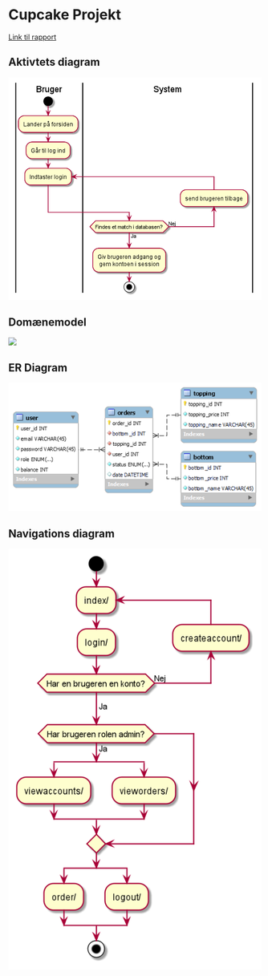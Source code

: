 # Cupcake Projekt
[Link til rapport](documentation/Cupcake%20projekt.pdf)
## Aktivtets diagram
![](documentation/Aktivitetsdiagram.png)
## Domænemodel
![](documentation/Domænemodel.png)
## ER Diagram
![](documentation/ER%20Diagram.png)
## Navigations diagram
![](documentation/Navigationsdiagram.png)
